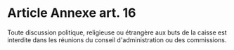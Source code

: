 # Article Annexe art. 16

Toute discussion politique, religieuse ou étrangère aux buts de la caisse est interdite dans les réunions du conseil d'administration ou des commissions.
